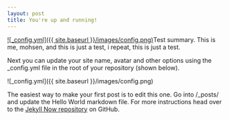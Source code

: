 ```yaml
---
layout: post
title: You're up and running!
---
```


<a href="{{ site.baseurl }}/images/config.png" class="chocolat-image">![_config.yml]({{ site.baseurl }}/images/config.png)</a>Test summary. This is me, mohsen, and this is just a test, i repeat, this is just a test.

Next you can update your site name, avatar and other options using the _config.yml file in the root of your repository (shown below).

![_config.yml]({{ site.baseurl }}/images/config.png)

The easiest way to make your first post is to edit this one. Go into /_posts/ and update the Hello World markdown file. For more instructions head over to the [Jekyll Now repository](https://github.com/barryclark/jekyll-now) on GitHub.